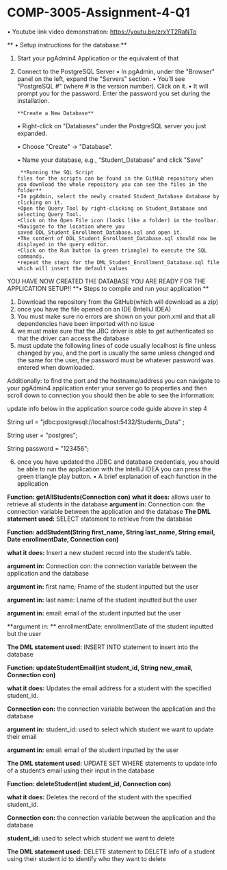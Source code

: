 # COMP-3005-Assignment-4-Q1

•	Youtube link video demonstration:
https://youtu.be/zrxYT2RaNTo


**	•	Setup instructions for the database:**
1.  Start your pgAdmin4 Application or the equivalent of that
2.  Connect to the PostgreSQL Server
	•	In pgAdmin, under the "Browser" panel on the left, expand the "Servers" section.
	•	You'll see "PostgreSQL #" (where # is the version number). Click on it.
	•	It will prompt you for the password. Enter the password you set during the installation.
		
		**Create a New Database**
	•	Right-click on "Databases" under the PostgreSQL server you just expanded.

	•	Choose "Create" -> "Database”.

	•	Name your database, e.g., “Student_Database” and click "Save"
		
		 **Running the SQL Script
		files for the scripts can be found in the GitHub repository when you download the whole repository you can see the files in the folder** 
		•In pgAdmin, select the newly created Student_Database database by clicking on it.
		•Open the Query Tool by right-clicking on Student_Database and selecting Query Tool.
		•Click on the Open File icon (looks like a folder) in the toolbar.
		•Navigate to the location where you saved DDL_Student_Enrollment_Database.sql and open it.
		•The content of DDL_Student_Enrollment_Database.sql should now be displayed in the query editor.
		•Click on the Run button (a green triangle) to execute the SQL commands.
		•repeat the steps for the DML_Student_Enrollment_Database.sql file which will insert the default values 
YOU HAVE NOW CREATED THE DATABASE YOU ARE READY FOR THE APPLICATION SETUP!!
	**•	Steps to compile and run your application **
1. Download the repository from the GitHub(which will download as a zip)
2. once you have the file opened on an IDE (IntelliJ IDEA)
2. You must make sure no errors are shown on your pom.xml and that all dependencies have been imported with no issue 
3. we must make sure that the JBC driver is able to get authenticated so that the driver can access the database 
4. must update the following lines of code usually localhost is fine unless changed by you, and the port is usually the same unless changed and the same for the user, the password must be whatever password was entered when downloaded.
   
Additionally: to find the port and the hostname/address you can navigate to your pgAdmin4 application enter your server go to properties and then scroll down to connection you should then be able to see the information:

update info below in the application source code guide above in step 4

String url = "jdbc:postgresql://localhost:5432/Students_Data" ;

String user = "postgres";

String password = "123456";

6. once you have updated the JDBC and database credentials, you should be able to run the application with the IntelliJ IDEA you can press the green triangle play button.
	•	A brief explanation of each function in the application 

**Function: getAllStudents(Connection con)**
**what it does:** allows user to retrieve all students in the database
**argument in:** Connection con: the connection variable between the application and the database
**The DML statement used:** SELECT statement to retrieve from the database
 

**Function: addStudent(String first_name, String last_name, String email, Date enrollmentDate, Connection con)**

**what it does:** Insert a new student record into the student’s table.

**argument in:** Connection con: the connection variable between the application and the database

**argument in:** first name; Fname of the student inputted but the user

**argument in:** last name: Lname of the student inputted but the user

**argument in:** email: email of the student inputted but the user

**argument in: ** enrollmentDate: enrollmentDate of the student inputted but the user

**The DML statement used:** INSERT INTO statement to insert into the database


**Function: updateStudentEmail(int student_id, String new_email, Connection con)**

**what it does:** Updates the email address for a student with the specified student_id.

**Connection con:** the connection variable between the application and the database

**argument in:** student_id: used to select which student we want to update their email

**argument in:** email: email of the student inputted by the user

**The DML statement used:** UPDATE SET WHERE statements to update info of a student’s email using their input in the database


**Function: deleteStudent(int student_id, Connection con)**

**what it does:**  Deletes the record of the student with the specified student_id.

**Connection con:** the connection variable between the application and the database

**student_id:** used to select which student we want to delete

**The DML statement used:** DELETE statement to DELETE info of a student using their student id to identify who they want to delete



